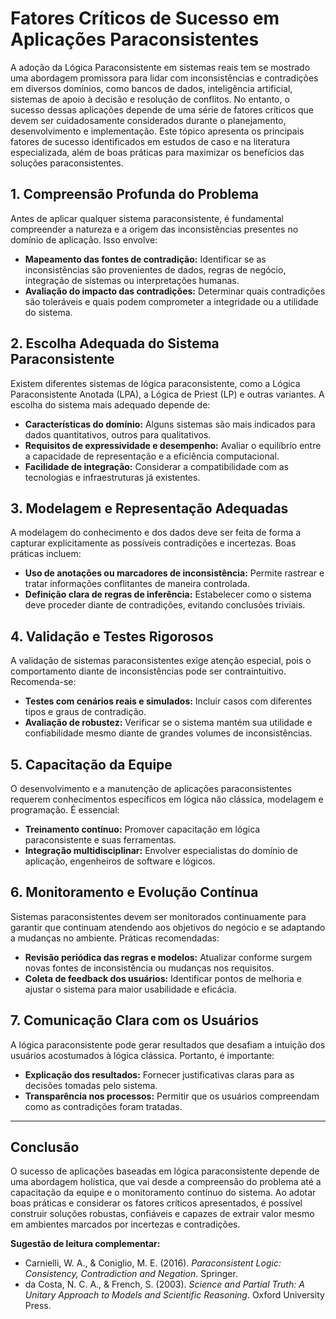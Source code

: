 
# Fatores Críticos de Sucesso em Aplicações Paraconsistentes

A adoção da Lógica Paraconsistente em sistemas reais tem se mostrado uma abordagem promissora para lidar com inconsistências e contradições em diversos domínios, como bancos de dados, inteligência artificial, sistemas de apoio à decisão e resolução de conflitos. No entanto, o sucesso dessas aplicações depende de uma série de fatores críticos que devem ser cuidadosamente considerados durante o planejamento, desenvolvimento e implementação. Este tópico apresenta os principais fatores de sucesso identificados em estudos de caso e na literatura especializada, além de boas práticas para maximizar os benefícios das soluções paraconsistentes.

## 1. Compreensão Profunda do Problema

Antes de aplicar qualquer sistema paraconsistente, é fundamental compreender a natureza e a origem das inconsistências presentes no domínio de aplicação. Isso envolve:

- **Mapeamento das fontes de contradição:** Identificar se as inconsistências são provenientes de dados, regras de negócio, integração de sistemas ou interpretações humanas.
- **Avaliação do impacto das contradições:** Determinar quais contradições são toleráveis e quais podem comprometer a integridade ou a utilidade do sistema.

## 2. Escolha Adequada do Sistema Paraconsistente

Existem diferentes sistemas de lógica paraconsistente, como a Lógica Paraconsistente Anotada (LPA), a Lógica de Priest (LP) e outras variantes. A escolha do sistema mais adequado depende de:

- **Características do domínio:** Alguns sistemas são mais indicados para dados quantitativos, outros para qualitativos.
- **Requisitos de expressividade e desempenho:** Avaliar o equilíbrio entre a capacidade de representação e a eficiência computacional.
- **Facilidade de integração:** Considerar a compatibilidade com as tecnologias e infraestruturas já existentes.

## 3. Modelagem e Representação Adequadas

A modelagem do conhecimento e dos dados deve ser feita de forma a capturar explicitamente as possíveis contradições e incertezas. Boas práticas incluem:

- **Uso de anotações ou marcadores de inconsistência:** Permite rastrear e tratar informações conflitantes de maneira controlada.
- **Definição clara de regras de inferência:** Estabelecer como o sistema deve proceder diante de contradições, evitando conclusões triviais.

## 4. Validação e Testes Rigorosos

A validação de sistemas paraconsistentes exige atenção especial, pois o comportamento diante de inconsistências pode ser contraintuitivo. Recomenda-se:

- **Testes com cenários reais e simulados:** Incluir casos com diferentes tipos e graus de contradição.
- **Avaliação de robustez:** Verificar se o sistema mantém sua utilidade e confiabilidade mesmo diante de grandes volumes de inconsistências.

## 5. Capacitação da Equipe

O desenvolvimento e a manutenção de aplicações paraconsistentes requerem conhecimentos específicos em lógica não clássica, modelagem e programação. É essencial:

- **Treinamento contínuo:** Promover capacitação em lógica paraconsistente e suas ferramentas.
- **Integração multidisciplinar:** Envolver especialistas do domínio de aplicação, engenheiros de software e lógicos.

## 6. Monitoramento e Evolução Contínua

Sistemas paraconsistentes devem ser monitorados continuamente para garantir que continuam atendendo aos objetivos do negócio e se adaptando a mudanças no ambiente. Práticas recomendadas:

- **Revisão periódica das regras e modelos:** Atualizar conforme surgem novas fontes de inconsistência ou mudanças nos requisitos.
- **Coleta de feedback dos usuários:** Identificar pontos de melhoria e ajustar o sistema para maior usabilidade e eficácia.

## 7. Comunicação Clara com os Usuários

A lógica paraconsistente pode gerar resultados que desafiam a intuição dos usuários acostumados à lógica clássica. Portanto, é importante:

- **Explicação dos resultados:** Fornecer justificativas claras para as decisões tomadas pelo sistema.
- **Transparência nos processos:** Permitir que os usuários compreendam como as contradições foram tratadas.

---

## Conclusão

O sucesso de aplicações baseadas em lógica paraconsistente depende de uma abordagem holística, que vai desde a compreensão do problema até a capacitação da equipe e o monitoramento contínuo do sistema. Ao adotar boas práticas e considerar os fatores críticos apresentados, é possível construir soluções robustas, confiáveis e capazes de extrair valor mesmo em ambientes marcados por incertezas e contradições.

**Sugestão de leitura complementar:**  
- Carnielli, W. A., & Coniglio, M. E. (2016). *Paraconsistent Logic: Consistency, Contradiction and Negation*. Springer.
- da Costa, N. C. A., & French, S. (2003). *Science and Partial Truth: A Unitary Approach to Models and Scientific Reasoning*. Oxford University Press.
```
